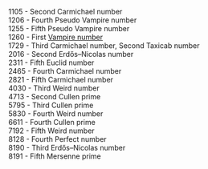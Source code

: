 1105 - Second Carmichael number  
1206 - Fourth Pseudo Vampire number  
1255 - Fifth Pseudo Vampire number  
1260 - First [Vampire number](https://en.wikipedia.org/wiki/Vampire_number)  
1729 - Third Carmichael number, Second Taxicab number  
2016 - Second Erdős–Nicolas number  
2311 - Fifth Euclid number  
2465 - Fourth Carmichael number  
2821 - Fifth Carmichael number  
4030 - Third Weird number  
4713 - Second Cullen prime  
5795 - Third Cullen prime  
5830 - Fourth Weird number  
6611 - Fourth Cullen prime  
7192 - Fifth Weird number  
8128 - Fourth Perfect number  
8190 - Third Erdős–Nicolas number  
8191 - Fifth Mersenne prime  

